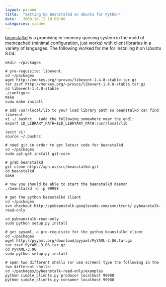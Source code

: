 ```yaml
---
layout: parand
title:  "Setting Up Beanstalkd on Ubuntu for Python"
date:   2008-10-12 10:00:00
categories: stddev
---
```

[beanstalkd](/web/20101222041045/http://xph.us/software/beanstalkd/) is a promising in-memory queuing system in the mold of memcached \(minimal configuration, just works\) with client libraries in a variety of languages. The following worked for me for installing it on Ubuntu 8.04:
    
    
    mkdir ~/packages
    
    # pre-requisite: libevent.
    cd ~/packages
    wget http://monkey.org/~provos/libevent-1.4.8-stable.tar.gz
    tar zxvf http://monkey.org/~provos/libevent-1.4.8-stable.tar.gz
    cd libevent-1.4.8-stable
    ./configure
    make
    sudo make install
    
    # add /usr/local/lib to your load library path so beanstalkd can find libevent
    vi ~/.bashrc   (add the following somewhere near the end):
    export LD_LIBRARY_PATH=$LD_LIBRYARY_PATH:/usr/local/lib
    
    (exit vi)
    source ~/.bashrc
    
    # need git in order to get latest code for beanstalkd
    cd ~/packages
    sudo apt-get install git-core
    
    # grab beanstalkd
    git clone http://xph.us/src/beanstalkd.git
    cd beanstalkd
    make
    
    # now you should be able to start the beanstalkd daemon
    ./beanstalkd -d -p 99988
    
    # get the python beanstalkd client
    cd ~/packages
    svn checkout http://pybeanstalk.googlecode.com/svn/trunk/ pybeanstalk-read-only
    
    cd pybeanstalk-read-only
    sudo python setup.py install
    
    # get pyyaml, a pre-requisite for the python beanstalkd client
    cd ~/packages
    wget http://pyyaml.org/download/pyyaml/PyYAML-3.06.tar.gz
    tar zxvf PyYAML-3.06.tar.gz
    cd PyYAML-3.06
    sudo python setup.py install
    
    # open two different shells (or use screen) type the following in the two different shells:
    cd ~/packages/pybeanstalk-read-only/examples
    python simple_clients.py producer localhost 99988
    python simple_clients.py consumer localhost 99988
    
    
